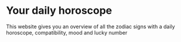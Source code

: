 # Your daily horoscope
This website gives you an overview of all the zodiac signs 
with a daily horoscope, compatibility, mood and lucky number 

